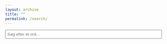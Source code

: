 ```yaml
---
layout: archive
title: ""
permalink: /search/
---
```


<script>
    function playSound(soundId) {
        var audioElement = document.getElementById(soundId);
        audioElement.play();
    }
</script>
<style>
    table {
        border-collapse: collapse;
        width: 100%;
    }
    tr:nth-child(even) {
        background-color: #f2f2f2; /* Light gray background for even rows */
    }
    tr:nth-child(odd) {
        background-color: #ffffff; /* White background for odd rows */
    }
    th, td {
        border: 1px solid #dddddd;
        padding: 8px;
        text-align: left;
    }
</style>

<script>
    // This defines the list of pages to search, each containing a name and a URL.
    let pagesToSearch = [
        { name: "Adjektiver", url: "/dansk/ord_og_gram/adj/" },
        { name: "Substantiver", url: "/dansk/ord_og_gram/sub/" },
        { name: "Verber", url: "/dansk/ord_og_gram/verb/" },
        { name: "Adverbier", url: "/dansk/ord_og_gram/adv/" },
        { name: "Konjunktioner", url: "/dansk/ord_og_gram/konj/" },
        { name: "Præpositioner", url: "/dansk/ord_og_gram/præp/" },
        { name: "Faste Udtryk", url: "/dansk/ord_og_gram/fast/" }
    ];

    let pageContents = {};

    // Fetches the content of the pages asynchronously and extracts table data for searching.
    async function loadPages() {
        for (let page of pagesToSearch) {
            try {
                let response = await fetch(page.url);
                let text = await response.text();
                let parser = new DOMParser();
                let doc = parser.parseFromString(text, "text/html");

                let table = doc.querySelector("table");
                let headers = table ? table.querySelector("tr").innerHTML : null;
                let rows = table ? Array.from(table.querySelectorAll("tr")).slice(1) : [];

                if (headers && rows.length > 0) {
                    let rowData = rows.map(row => {
                        let tdText = Array.from(row.querySelectorAll("td")).map(td => td.innerText.toLowerCase()).join(" ");
                        return { html: row.outerHTML, text: tdText };
                    });
                    pageContents[page.name] = { headers, rows: rowData };
                }
            } catch (error) {
                console.error(`Failed to load ${page.url}:`, error);
            }
        }
    }

    async function loadPages() {
        for (let page of pagesToSearch) {
            try {
                let response = await fetch(page.url);
                let text = await response.text();
                let parser = new DOMParser();
                let doc = parser.parseFromString(text, "text/html");

                let tables = Array.from(doc.querySelectorAll("table")); // Get all tables on the page
                let tableData = [];

                tables.forEach((table, index) => {
                    let headers = table.querySelector("tr") ? table.querySelector("tr").innerHTML : null;
                    let rows = Array.from(table.querySelectorAll("tr")).slice(1);

                    if (headers && rows.length > 0) {
                        let rowData = rows.map(row => {
                            let tdText = Array.from(row.querySelectorAll("td")).map(td => td.innerText.toLowerCase()).join(" ");
                            return { html: row.outerHTML, text: tdText };
                        });

                        tableData.push({ headers, rows: rowData });
                    }
                });

                if (tableData.length > 0) {
                    pageContents[page.name] = tableData;
                }
            } catch (error) {
                console.error(`Failed to load ${page.url}:`, error);
            }
        }
    }

    // Filters the loaded pages based on the search term and displays up to 5 matching rows per page.
    function searchPages() {
        let input = document.getElementById("searchInput").value.toLowerCase().trim();
        let resultsContainer = document.getElementById("results");
        resultsContainer.innerHTML = "";

        if (!input) return;

        for (let page in pageContents) {
            let { headers, rows } = pageContents[page];
            // Limits the displayed search results to the first 5 matching rows per page.
            let matchingRows = rows.filter(row => row.text.includes(input)).slice(0, 5);

            if (matchingRows.length > 0) {
                let section = document.createElement("div");
                section.innerHTML = `<h3>${page}</h3>
                                    <table border="1" cellspacing="5" style="width:100%">
                                        <tr>${headers}</tr>
                                    </table>`;
                
                let table = section.querySelector("table");
                matchingRows.forEach(rowData => {
                    let row = document.createElement("tr");
                    row.innerHTML = rowData.html;
                    highlightMatchesInElement(row, input);
                    table.appendChild(row);
                });

                resultsContainer.appendChild(section);
            }
        }
    }

    function searchPages() {
        let input = document.getElementById("searchInput").value.toLowerCase().trim();
        let resultsContainer = document.getElementById("results");
        resultsContainer.innerHTML = "";

        if (!input) return;

        for (let page in pageContents) {
            let tableData = pageContents[page];

            let section = document.createElement("div");
            section.innerHTML = `<h3>${page}</h3>`;

            let found = false;

            tableData.forEach((table, index) => {
                let { headers, rows } = table;
                let matchingRows = rows.filter(row => row.text.includes(input)).slice(0, 5);

                if (matchingRows.length > 0) {
                    found = true;
                    let tableElement = document.createElement("table");
                    tableElement.innerHTML = `<tr>${headers}</tr>`;

                    matchingRows.forEach(rowData => {
                        let row = document.createElement("tr");
                        row.innerHTML = rowData.html;
                        highlightMatchesInElement(row, input);
                        tableElement.appendChild(row);
                    });

                    section.appendChild(tableElement);
                }
            });

            if (found) {
                resultsContainer.appendChild(section);
            }
        }
    }

    // Highlights the searched term in the displayed results by wrapping matched text in a span with a highlight class.
    function highlightMatchesInElement(element, searchTerm) {
        let regex = new RegExp(`(${searchTerm})`, "gi");

        function highlightNode(node) {
            if (node.nodeType === 3) {
                let matches = node.nodeValue.match(regex);
                if (matches) {
                    let span = document.createElement("span");
                    span.innerHTML = node.nodeValue.replace(regex, `<span class="highlight">$1</span>`);
                    node.replaceWith(span);
                }
            } else {
                node.childNodes.forEach(highlightNode);
            }
        }

        highlightNode(element);
    }

    // Ensures the page data is loaded when the document is fully loaded.
    document.addEventListener("DOMContentLoaded", loadPages);
</script>

<style>
    input {
        margin-bottom: 10px;
        padding: 5px;
        width: 100%;
    }
    h3 {
        margin-top: 20px;
        color: #0077cc;
    }
    .highlight {
        background-color: yellow;
        font-weight: bold;
    }
</style>

<input type="text" id="searchInput" placeholder="Søg efter et ord..." onkeyup="searchPages()">
<div id="results"></div>